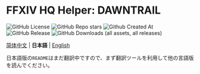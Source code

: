 # FFXIV HQ Helper: DAWNTRAIL

![GitHub License](https://img.shields.io/github/license/InfSein/hqhelper-dawntrail?style=flat&logo=github) ![GitHub Repo stars](https://img.shields.io/github/stars/InfSein/hqhelper-dawntrail?style=flat&logo=github) ![Github Created At](https://img.shields.io/github/created-at/InfSein/hqhelper-dawntrail?style=flat&logo=github) <br>
![GitHub Release](https://img.shields.io/github/v/release/InfSein/hqhelper-dawntrail?style=flat&logo=github) ![GitHub Downloads (all assets, all releases)](https://img.shields.io/github/downloads/InfSein/hqhelper-dawntrail/total?style=flat&logo=github)

[简体中文](https://github.com/InfSein/hqhelper-dawntrail/blob/master/README-ZH.md) | **日本語** | [English](https://github.com/InfSein/hqhelper-dawntrail/blob/master/docs/README.en.md)

日本語版の`README`はまだ翻訳中ですので、まず翻訳ツールを利用して他の言語版を読んでください。